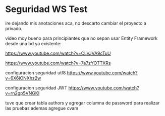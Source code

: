 # Seguridad WS Test

ire dejando mis anotaciones aca, no descarto cambiar el proyecto a privado.

video moy bueno para principiantes que no sepan usar Entity Framework desde una bd ya existente:

https://www.youtube.com/watch?v=CLVJVA9cTuU

https://www.youtube.com/watch?v=7a7zYOTTXRs

configuracion seguridad utf8
https://www.youtube.com/watch?v=6X6iONXhz2w

configuracion seguridad JWT
https://www.youtube.com/watch?v=rn2gp5VNGKI

tuve que crear tabla authors y agregar columna de password para realizar las pruebas
ademas agregue cvam

